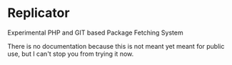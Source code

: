 # Replicator
Experimental PHP and GIT based Package Fetching System

There is no documentation because this is not meant yet meant for public use, but I can't stop you from trying it now.
